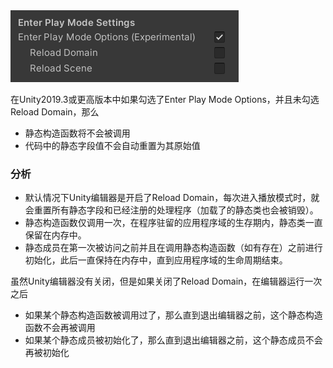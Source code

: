 <img src = "assets/Enter Play Mode faster.png">

在Unity2019.3或更高版本中如果勾选了Enter Play Mode Options，并且未勾选Reload Domain，那么

- 静态构造函数将不会被调用
- 代码中的静态字段值不会自动重置为其原始值

### 分析

- 默认情况下Unity编辑器是开启了Reload Domain，每次进入播放模式时，就会重置所有静态字段和已经注册的处理程序（加载了的静态类也会被销毁）。
- 静态构造函数仅调用一次，在程序驻留的应用程序域的生存期内，静态类一直保留在内存中。
- 静态成员在第一次被访问之前并且在调用静态构造函数（如有存在）之前进行初始化，此后一直保持在内存中，直到应用程序域的生命周期结束。

虽然Unity编辑器没有关闭，但是如果关闭了Reload Domain，在编辑器运行一次之后
- 如果某个静态构造函数被调用过了，那么直到退出编辑器之前，这个静态构造函数不会再被调用
- 如果某个静态成员被初始化了，那么直到退出编辑器之前，这个静态成员不会再被初始化
